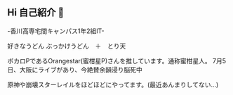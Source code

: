 ## Hi 自己紹介 👋


-香川高専宅間キャンパス1年2組IT-


好きなうどん
ぶっかけうどん　＋　とり天


ボカロPであるOrangestar(蜜柑星P)さんを推しています。通称蜜柑星人。
7月5日、大阪にライブがあり、今絶賛余韻浸り脳死中


原神や崩壊スターレイルをほどほどにやってます。(最近あんまりしてない…)



<!--
**Yousay-mikansei/Yousay-Mikansei** is a ✨ _special_ ✨ repository because its `README.md` (this file) appears on your GitHub profile.

Here are some ideas to get you started:

- 🔭 I’m currently working on ...
- 🌱 I’m currently learning ...
- 👯 I’m looking to collaborate on ...
- 🤔 I’m looking for help with ...
- 💬 Ask me about ...
- 📫 How to reach me: ...
- 😄 Pronouns: ...
- ⚡ Fun fact: ...
-->
